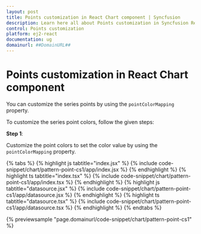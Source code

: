 ```yaml
---
layout: post
title: Points customization in React Chart component | Syncfusion
description: Learn here all about Points customization in Syncfusion React Chart component of Syncfusion Essential JS 2 and more.
control: Points customization 
platform: ej2-react
documentation: ug
domainurl: ##DomainURL##
---
```


# Points customization in React Chart component

You can customize the series points by using the `pointColorMapping` property.

To customize the series point colors, follow the given steps:

**Step 1**:

Customize the point colors to set the color value by using the `pointColorMapping` property.

{% tabs %}
{% highlight js tabtitle="index.jsx" %}
{% include code-snippet/chart/pattern-point-cs1/app/index.jsx %}
{% endhighlight %}
{% highlight ts tabtitle="index.tsx" %}
{% include code-snippet/chart/pattern-point-cs1/app/index.tsx %}
{% endhighlight %}
{% highlight js tabtitle="datasource.jsx" %}
{% include code-snippet/chart/pattern-point-cs1/app/datasource.jsx %}
{% endhighlight %}
{% highlight ts tabtitle="datasource.tsx" %}
{% include code-snippet/chart/pattern-point-cs1/app/datasource.tsx %}
{% endhighlight %}
{% endtabs %}

{% previewsample "page.domainurl/code-snippet/chart/pattern-point-cs1" %}